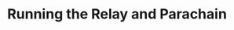 ---
id: running-chains
title: Running the Relay and Parachain
sidebar_label: Running the Relay and Parachain
description: Ensure both the relay chain and parachain run locally.
---